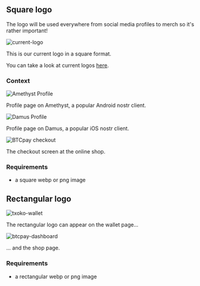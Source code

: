 ## Square logo
The logo will be used everywhere from social media profiles to merch so it's rather important! 

![current-logo](https://github.com/bitcointxoko/logos/blob/main/b-txoko-logo.png)

This is our current logo in a square format. 

You can take a look at current logos [here](https://github.com/bitcointxoko/logos). 

### Context
![Amethyst Profile](./images/amethyst-profile.jpeg)  

Profile page on Amethyst, a popular Android nostr client. 


![Damus Profile](./images/damus-profile.jpeg)  

Profile page on Damus, a popular iOS nostr client. 

![BTCpay checkout](./images/btcpay-checkout.jpeg)

The checkout screen at the online shop. 

### Requirements
- a square webp or png image

## Rectangular logo
![txoko-wallet](./images/txoko-wallet.jpeg)

The rectangular logo can appear on the wallet page... 

![btcpay-dashboard](./images/btcpay-dashboard.jpeg)

... and the shop page. 

### Requirements
- a rectangular webp or png image

